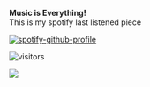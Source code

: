 <b>Music is Everything!</b><br>
This is my spotify last listened piece

[![spotify-github-profile](https://spotify-github-profile.vercel.app/api/view?uid=omermarvel&cover_image=true&theme=novatorem)](https://spotify-github-profile.vercel.app/api/view?uid=omermarvel&redirect=true)

![visitors](https://visitor-badge.glitch.me/badge?page_id=page.id&left_color=green&right_color=red)

<img src="https://raw.githubusercontent.com/omidnikrah/profile-activity-generator/master/demo.png">
